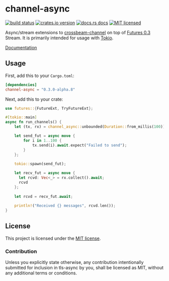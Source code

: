 # channel-async

[![build status][travis-badge]][travis-url]
[![crates.io version][crates-badge]][crates-url]
[![docs.rs docs][docs-badge]][docs-url]
[![MIT licensed][mit-badge]][mit-url]

Async/stream extensions to [crossbeam-channel](https://github.com/crossbeam-rs/crossbeam/tree/master/crossbeam-channel) on top of [Futures 0.3](https://github.com/rust-lang-nursery/futures-rs) Stream. It is primarily intended for usage with [Tokio](https://github.com/tokio-rs/tokio).

[Documentation](https://docs.rs/channel-async/latest/)

[travis-badge]: https://travis-ci.com/dbcfd/channel-async.svg?branch=master
[travis-url]: https://travis-ci.com/dbcfd/channel-async
[crates-badge]: https://img.shields.io/crates/v/channel-async.svg?style=flat-square
[crates-url]: https://crates.io/crates/channel-async
[docs-badge]: https://img.shields.io/badge/docs.rs-latest-blue.svg?style=flat-square
[docs-url]: https://docs.rs/channel-async
[mit-badge]: https://img.shields.io/badge/license-MIT-blue.svg?style=flat-square
[mit-url]: LICENSE-MIT

## Usage

First, add this to your `Cargo.toml`:

```toml
[dependencies]
channel-async = "0.3.0-alpha.8"
```

Next, add this to your crate:

```rust
use futures::{FutureExt, TryFutureExt};

#[tokio::main]
async fn run_channels() {
    let (tx, rx) = channel_async::unbounded(Duration::from_millis(100));

    let send_fut = async move {
        for i in 1..100 {
            tx.send(i).await.expect("Failed to send");
        }
    };
    
    tokio::spawn(send_fut);

    let recv_fut = async move {
      let rcvd: Vec<_> = rx.collect().await;
      rcvd
    };
    
    let rcvd = recv_fut.await;
    
    println!("Received {} messages", rcvd.len());
}
```

## License

This project is licensed under the [MIT license](./LICENSE).

### Contribution

Unless you explicitly state otherwise, any contribution intentionally submitted
for inclusion in tls-async by you, shall be licensed as MIT, without any additional
terms or conditions.
